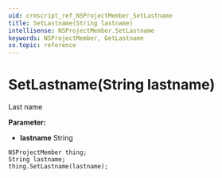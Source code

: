 ```yaml
---
uid: crmscript_ref_NSProjectMember_SetLastname
title: SetLastname(String lastname)
intellisense: NSProjectMember.SetLastname
keywords: NSProjectMember, GetLastname
so.topic: reference
---
```


# SetLastname(String lastname)

Last name

**Parameter:** 
 - **lastname** String

```crmscript
NSProjectMember thing;
String lastname;
thing.SetLastname(lastname);
```

